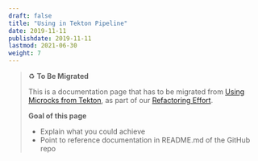 ```yaml
---
draft: false
title: "Using in Tekton Pipeline"
date: 2019-11-11
publishdate: 2019-11-11
lastmod: 2021-06-30
weight: 7
---
```


> ♻️ **To Be Migrated**
>
> This is a documentation page that has to be migrated from [Using Microcks from Tekton](/documentation/archive/automating/tekton), as part of our [Refactoring Effort](https://github.com/microcks/microcks.io/issues/81).
> 
> **Goal of this page**
> * Explain what you could achieve
> * Point to reference documentation in README.md of the GitHub repo